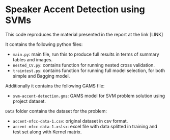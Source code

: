 # Speaker Accent Detection using SVMs

This code reproduces the material presented in the report at the link [LINK]

It contains the following python files:
- `main.py`: main file, run this to produce full results in terms of summary tables and images.
- `nested_CV.py`: contains function for running nested cross validation.
- `traintest.py`: contains function for running full model selection, for both simple and Bagging model.

Additionally it contains the following GAMS file:
- `svm-accent-detection.gms`: GAMS model for SVM problem solution using project dataset.

`Data` folder contains the dataset for the problem:
- `accent-mfcc-data-1.csv`: original dataset in csv format.
- `accent-mfcc-data-1.xslsx`: excel file with data splitted in training and test set along with Kernel matrix.